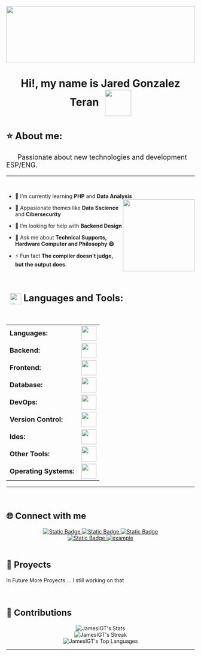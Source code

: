 <div><img 
       align="center" 
src="https://media0.giphy.com/media/v1.Y2lkPTc5MGI3NjExYWg1N2RtZzB6N2d3OHBnNnZ6bThneGR2OHp3eGE2NnF6amJqN3BmbCZlcD12MV9pbnRlcm5hbF9naWZfYnlfaWQmY3Q9Zw/ohONS2y8GTDoI/giphy.gif" 
       width = 100% 
       height = 150px />
</div>

<h1 align="center">
  Hi!, my name is Jared Gonzalez Teran
  <img 
    src="https://media4.giphy.com/media/v1.Y2lkPTc5MGI3NjExMmJldno0NmRhOXNvNHNhNXhyNmNkYXNjY3Z4Zmpvc2I1emw3OWxrayZlcD12MV9pbnRlcm5hbF9naWZfYnlfaWQmY3Q9Zw/zM6RzGSTx39u/giphy.gif" 
    width="70px" 
    style="vertical-align: middle; margin-left: 10px; 
    alt="coffee cup icon" />
</h1>


<h2 style="font-size: 25px;" align="left">⭐ About me:</h2>
<p style="font-size: 18px; text-indent: 30px;"> Passionate about new technologies and development ESP/ENG.</p>

---

<br>

- 🌱 I’m currently learning **PHP** and **Data Analysis** <img align="right" style="width:12rem; height:auto" src="https://media2.giphy.com/media/v1.Y2lkPTc5MGI3NjExdjRhY3V5cjdnZ3VwZTM2NGcyd29rbWt4cHJkaW5zcmQwaDFrZnlpcCZlcD12MV9pbnRlcm5hbF9naWZfYnlfaWQmY3Q9Zw/o0vwzuFwCGAFO/giphy.gif"/>

- 🌱 Appasionate themes like **Data Sscience** and **Cibersecurity**

- 🤝 I’m looking for help with **Backend Design**

- 💬 Ask me about **Technical Supports, Hardware Computer and Philosophy 😆**

- ⚡ Fun fact **The compiler doesn't judge, but the output does.**

<br>
<h2 align="left" 
  style="font-size:25px; 
  font-weight: bold;">
  <img 
    src="https://media.giphy.com/media/iY8CRBdQXODJSCERIr/giphy.gif" 
    width="30px" 
    style="vertical-align: middle; margin-left: 10px;" 
    alt="coffee cup icon" />
  Languages and Tools:
</h2>



<br>
<table>
    <tr>
        <td style=" font-size: 18px; font-weight: bold; padding-right: 10px; vertical-align: center; border: none;">Languages:</td>
        <td><img height="40" src="https://skillicons.dev/icons?i=java,python,javascript,php"/></td>
    </tr>
    <tr>
        <td style=" font-size: 18px; font-weight: bold; padding-right: 10px; vertical-align: center; border: none;">Backend:</td>
        <td><img height="40" src="https://skillicons.dev/icons?i=laravel"/></td>
    </tr>
    <tr>
        <td style="font-size: 18px; font-weight: bold; padding-right: 10px; vertical-align: center;">Frontend:</td>
        <td><img height="40" src="https://skillicons.dev/icons?i=react,bootstrap,html,css,sass,figma,vue"/></td>
    </tr>
    <tr>
        <td style="font-size: 18px; font-weight: bold; padding-right: 10px; vertical-align: center; border: none;">Database:</td>
        <td><img height="40" src="https://skillicons.dev/icons?i=mysql,postgresql,navicat"/></td>
    </tr>
    <tr>
        <td style="font-size: 18px; font-weight: bold; padding-right: 10px; vertical-align: center; border: none;">DevOps:</td>
        <td><img height="40" src="https://skillicons.dev/icons?i=docker"/></td>
    </tr>
    <tr>
        <td style="font-size: 18px; font-weight: bold; padding-right: 10px; vertical-align: center; border: none;">Version Control:</td>
        <td><img height="40" src="https://skillicons.dev/icons?i=git,github"/></td>
    </tr>
    <tr>
        <td style="font-size: 18px; font-weight: bold; padding-right: 10px; vertical-align: center; border: none;">Ides:</td>
        <td><img height="40" src="https://skillicons.dev/icons?i=vscode,visualstudio"/></td>
    </tr>
    <tr>
        <td style="font-size: 18px; font-weight: bold; padding-right: 10px; vertical-align: center; border: none;">Other Tools:</td>
        <td><img height="40" src="https://skillicons.dev/icons?i=arduino"/></td>
    </tr>
    <tr>
        <td style="font-size: 18px; font-weight: bold; padding-right: 10px; vertical-align: center; border: none;">Operating Systems:</td>
        <td><img height="40" src="https://skillicons.dev/icons?i=windows,arch,ubuntu"/></td>
    </tr>
</table>


----
<br>


<h2 style="font-size: 23px " align="left"> 🌐 Connect with me</h2>


<div style="margin-top:10px" align="center">
  <div>
    <a  href="https://www.instagram.com/yareyaredo/" target="_blank">
      <img alt="Static Badge" src="https://img.shields.io/badge/JaredGonzalez-red?style=for-the-badge&logo=instagram&logoColor=white&logoSize=auto&labelColor=Black">
    </a>
    <a  href="https://www.linkedin.com/in/jared-gonzalez-teran-694ab6214/" target="_blank">
      <img alt="Static Badge" src="https://img.shields.io/badge/Linkedin-blue?style=for-the-badge&logoColor=white&logoSize=auto&labelColor=Black">
    </a>
    <a  href="https://x.com/JarecGonzalezT" target="_blank">
      <img alt="Static Badge" src="https://img.shields.io/badge/JaredGonzalezT-blue?style=for-the-badge&logo=X&logoColor=white&logoSize=auto&labelColor=Black&color=black">
    </a>
  </div>
    <div>
    <a  href="mailto:jarecgonza@gmail.com" target="_blank">
      <img alt="Static Badge" src="https://img.shields.io/badge/JaredGonzalez-red?style=for-the-badge&logo=gmail&logoColor=white&logoSize=auto&labelColor=Black">
    </a>
    <a href="https://www.hackerrank.com/example" target="_blank">
      <img src="https://img.shields.io/badge/Hackerrank-00EA64.svg?style=for-the-badge&logo=hackerrank&logoColor=black" alt="example"/>
    </a>
  </div>
</div>

<br>

<h2 style="font-size: 23px " align="left"> 🚀 Proyects</h2>

<p align="left">
  In Future More Proyects ... I still working on that
</p>

<br>

<h2 style="font-size: 23px " align="left"> 🔧 Contributions</h2>

<div align="center">
  <img src="https://github-readme-stats.vercel.app/api?username=JamesIGT&theme=vue-dark&show_icons=true&hide_border=true&count_private=true" alt="JamesIGT's Stats" />
  <br>
  <img src="https://github-readme-streak-stats.herokuapp.com/?user=JamesIGT&theme=vue-dark&hide_border=true" alt="JamesIGT's Streak" />
  <br>
  <img src="https://github-readme-stats.vercel.app/api/top-langs/?username=JamesIGT&theme=vue-dark&show_icons=true&hide_border=true&layout=compact" alt="JamesIGT's Top Languages" />
</div>

------
